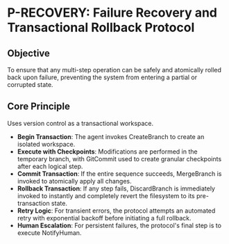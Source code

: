 # P-RECOVERY: Failure Recovery and Transactional Rollback Protocol

## Objective
To ensure that any multi-step operation can be safely and atomically rolled back upon failure, preventing the system from entering a partial or corrupted state.

## Core Principle
Uses version control as a transactional workspace.

- **Begin Transaction**: The agent invokes CreateBranch to create an isolated workspace.
- **Execute with Checkpoints**: Modifications are performed in the temporary branch, with GitCommit used to create granular checkpoints after each logical step.
- **Commit Transaction**: If the entire sequence succeeds, MergeBranch is invoked to atomically apply all changes.
- **Rollback Transaction**: If any step fails, DiscardBranch is immediately invoked to instantly and completely revert the filesystem to its pre-transaction state.
- **Retry Logic**: For transient errors, the protocol attempts an automated retry with exponential backoff before initiating a full rollback.
- **Human Escalation**: For persistent failures, the protocol's final step is to execute NotifyHuman.